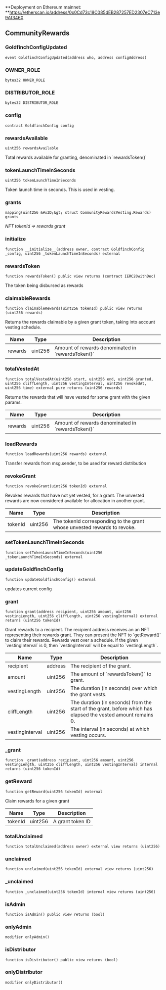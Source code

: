 **Deployment on Ethereum mainnet: **https://etherscan.io/address/0x0Cd73c18C085dEB287257ED2307eC713e9Af3460

## CommunityRewards

### GoldfinchConfigUpdated

```solidity
event GoldfinchConfigUpdated(address who, address configAddress)
```

### OWNER_ROLE

```solidity
bytes32 OWNER_ROLE
```

### DISTRIBUTOR_ROLE

```solidity
bytes32 DISTRIBUTOR_ROLE
```

### config

```solidity
contract GoldfinchConfig config
```

### rewardsAvailable

```solidity
uint256 rewardsAvailable
```

Total rewards available for granting, denominated in &#x60;rewardsToken()&#x60;

### tokenLaunchTimeInSeconds

```solidity
uint256 tokenLaunchTimeInSeconds
```

Token launch time in seconds. This is used in vesting.

### grants

```solidity
mapping(uint256 &#x3D;&gt; struct CommunityRewardsVesting.Rewards) grants
```

_NFT tokenId &#x3D;&gt; rewards grant_

### __initialize__

```solidity
function __initialize__(address owner, contract GoldfinchConfig _config, uint256 _tokenLaunchTimeInSeconds) external
```

### rewardsToken

```solidity
function rewardsToken() public view returns (contract IERC20withDec)
```

The token being disbursed as rewards

### claimableRewards

```solidity
function claimableRewards(uint256 tokenId) public view returns (uint256 rewards)
```

Returns the rewards claimable by a given grant token, taking into
  account vesting schedule.

| Name | Type | Description |
| ---- | ---- | ----------- |
| rewards | uint256 | Amount of rewards denominated in &#x60;rewardsToken()&#x60; |

### totalVestedAt

```solidity
function totalVestedAt(uint256 start, uint256 end, uint256 granted, uint256 cliffLength, uint256 vestingInterval, uint256 revokedAt, uint256 time) external pure returns (uint256 rewards)
```

Returns the rewards that will have vested for some grant with the given params.

| Name | Type | Description |
| ---- | ---- | ----------- |
| rewards | uint256 | Amount of rewards denominated in &#x60;rewardsToken()&#x60; |

### loadRewards

```solidity
function loadRewards(uint256 rewards) external
```

Transfer rewards from msg.sender, to be used for reward distribution

### revokeGrant

```solidity
function revokeGrant(uint256 tokenId) external
```

Revokes rewards that have not yet vested, for a grant. The unvested rewards are
now considered available for allocation in another grant.

| Name | Type | Description |
| ---- | ---- | ----------- |
| tokenId | uint256 | The tokenId corresponding to the grant whose unvested rewards to revoke. |

### setTokenLaunchTimeInSeconds

```solidity
function setTokenLaunchTimeInSeconds(uint256 _tokenLaunchTimeInSeconds) external
```

### updateGoldfinchConfig

```solidity
function updateGoldfinchConfig() external
```

updates current config

### grant

```solidity
function grant(address recipient, uint256 amount, uint256 vestingLength, uint256 cliffLength, uint256 vestingInterval) external returns (uint256 tokenId)
```

Grant rewards to a recipient. The recipient address receives an
  an NFT representing their rewards grant. They can present the NFT to &#x60;getReward()&#x60;
  to claim their rewards. Rewards vest over a schedule. If the given &#x60;vestingInterval&#x60;
  is 0, then &#x60;vestingInterval&#x60; will be equal to &#x60;vestingLength&#x60;.

| Name | Type | Description |
| ---- | ---- | ----------- |
| recipient | address | The recipient of the grant. |
| amount | uint256 | The amount of &#x60;rewardsToken()&#x60; to grant. |
| vestingLength | uint256 | The duration (in seconds) over which the grant vests. |
| cliffLength | uint256 | The duration (in seconds) from the start of the grant, before which has elapsed the vested amount remains 0. |
| vestingInterval | uint256 | The interval (in seconds) at which vesting occurs. |

### _grant

```solidity
function _grant(address recipient, uint256 amount, uint256 vestingLength, uint256 cliffLength, uint256 vestingInterval) internal returns (uint256 tokenId)
```

### getReward

```solidity
function getReward(uint256 tokenId) external
```

Claim rewards for a given grant

| Name | Type | Description |
| ---- | ---- | ----------- |
| tokenId | uint256 | A grant token ID |

### totalUnclaimed

```solidity
function totalUnclaimed(address owner) external view returns (uint256)
```

### unclaimed

```solidity
function unclaimed(uint256 tokenId) external view returns (uint256)
```

### _unclaimed

```solidity
function _unclaimed(uint256 tokenId) internal view returns (uint256)
```

### isAdmin

```solidity
function isAdmin() public view returns (bool)
```

### onlyAdmin

```solidity
modifier onlyAdmin()
```

### isDistributor

```solidity
function isDistributor() public view returns (bool)
```

### onlyDistributor

```solidity
modifier onlyDistributor()
```

